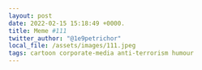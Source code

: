```yaml
---
layout: post
date: 2022-02-15 15:18:49 +0000.
title: Meme #111
twitter_author: "@1e9petrichor"
local_file: /assets/images/111.jpeg
tags: cartoon corporate-media anti-terrorism humour
---
```

